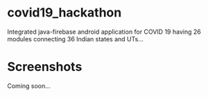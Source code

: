 # covid19_hackathon
Integrated java-firebase android application for COVID 19 having 26 modules connecting 36 Indian states and UTs...
# Screenshots
Coming soon...
